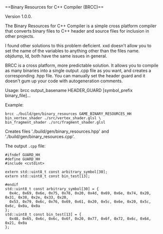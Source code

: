 ==Binary Resources for C++ Compiler (BRCC)==

Version 1.0.0.

The Binary Resources for C++ Compiler is a simple cross platform compiler that
converts binary files to C++ header and source files for inclusion in other 
projects.

I found other solutions to this problem deficient. xxd doesn't allow you to
set the name of the variables to anything other than the files name. objdump,
ld, both have the same issues in general.

BRCC is a cross platform, more predictable solution. It allows you to compile 
as many binaries into a single output .cpp file as you want, and creates a
corresponding .hpp file. You can manually set the header guard and it doesn't 
gum up your code with autogeneration comments.

Usage: brcc output_basename HEADER_GUARD [symbol_prefix binary_file]...

Example: 

    brcc ./build/gen/binary_resources GAME_BINARY_RESOURCES_HH bin_vertex_shader ./src/vertex_shader.glsl \
    bin_fragment_shader ./src/fragment_shader.glsl

Creates files './build/gen/binary_resources.hpp' and './build/gen/binary_resources.cpp'.

The output `.cpp` file:

```
#ifndef GUARD_HH
#define GUARD_HH
#include <cstdint>

extern std::uint8_t const arbitrary_symbol[30];
extern std::uint8_t const bin_test[13];

#endif
std::uint8_t const arbitrary_symbol[30] = {
  0x4c, 0x69, 0x6e, 0x75, 0x78, 0x20, 0x4d, 0x69, 0x6e, 0x74, 0x20, 0x31, 0x38, 0x2e, 0x33, 0x20,
  0x53, 0x79, 0x6c, 0x76, 0x69, 0x61, 0x20, 0x5c, 0x6e, 0x20, 0x5c, 0x6c, 0x0a, 0x0a
};
std::uint8_t const bin_test[13] = {
  0x48, 0x65, 0x6c, 0x6c, 0x6f, 0x20, 0x77, 0x6f, 0x72, 0x6c, 0x64, 0x21, 0x0a
};

```
